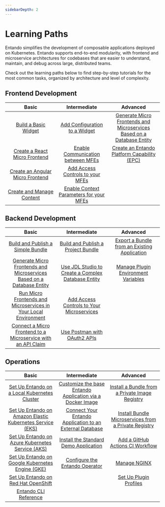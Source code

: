 ```yaml
---
sidebarDepth: 2
---
```

# Learning Paths
Entando simplifies the development of composable applications deployed on Kubernetes. Entando supports end-to-end modularity, with frontend and microservice architectures for codebases that are easier to understand, maintain, and debug across large, distributed teams. 

Check out the learning paths below to find step-by-step tutorials for the most common tasks, organized by architecture and level of complexity.


## Frontend Development

<style>
table th:first-of-type {
    width: 33%;
}
table th:nth-of-type(2) {
    width: 33%;
}
table th:nth-of-type(3) {
    width: 34%;
}
</style>

| Basic | Intermediate | Advanced
| :-: | :-: | :-:
| [Build a Basic Widget](./compose/widgets-fragments.md)| [Add Configuration to a Widget](./create/mfe/widget-configuration.md)| [Generate Micro Frontends and Microservices Based on a Database Entity](./create/ms/generate-microservices-and-micro-frontends.md) |
| [Create a React Micro Frontend](./create/mfe/react.md) | [Enable Communication between MFEs](./create/mfe/communication.md) | [Create an Entando Platform Capability (EPC)](./create/mfe/epc.md)|
| [Create an Angular Micro Frontend](./create/mfe/angular.md) | [Add Access Controls to your MFEs](./create/ms/add-access-controls.md) |
| [Create and Manage Content](./compose/content-tutorial.md)| [Enable Context Parameters for your MFEs](./create/mfe/context-params.md) |

## Backend Development

| Basic | Intermediate | Advanced
| :-: | :-: | :-:
| [Build and Publish a Simple Bundle](./create/pb/publish-simple-bundle.md)| [Build and Publish a Project Bundle](./create/pb/publish-project-bundle.md) | [Export a Bundle from an Existing Application](./create/pb/export-bundle-from-application.md) |
| [Generate Micro Frontends and Microservices Based on a Database Entity](./create/ms/generate-microservices-and-micro-frontends.md) |[Use JDL Studio to Create a Complex Database Entity](./create/ms/update-data-model.md) | [Manage Plugin Environment Variables](./devops/plugin-environment-variables.md)
| [Run Micro Frontends and Microservices in Your Local Environment](./create/ms/run-local.md) | [Add Access Controls to Your Microservices](./create/ms/add-access-controls.md) |
|[Connect a Micro Frontend to a Microservice with an API Claim](./create/ms/add-api-claim.md) |[Use Postman with OAuth2 APIs](./create/ms/use-postman-with-oauth2.md)


## Operations

| Basic | Intermediate | Advanced
| :-: | :-: | :-:
| [Set Up Entando on a Local Kubernetes Cluster](../docs/getting-started/) | [Customize the base Entando Application via a Docker Image](./devops/build-core-image.md) | [Install a Bundle from a Private Image Registry](./curate/bundle-private-images.md)
| [Set Up Entando on Amazon Elastic Kubernetes Service (EKS)](./getting-started/eks-install.md) | [Connect Your Entando Application to an External Database](./devops/external-db.md) | [Install Bundle Microservices from a Private Registry](./curate/ms-private-images.md)
| [Set Up Entando on Azure Kubernetes Service (AKS)](./getting-started/azure-install.md) | [Install the Standard Demo Application](./solution/install-standard-demo.md) | [Add a GitHub Actions CI Workflow](./create/pb/github-actions-workflow.md)
| [Set Up Entando on Google Kubernetes Engine (GKE)](./getting-started/gke-install.md) | [Configure the Entando Operator](./devops/entando-operator.md) | [Manage NGINX](./devops/manage-nginx.md)
| [Set Up Entando on Red Hat OpenShift](./getting-started/openshift-install.md) |  | [Set Up Plugin Profiles](./devops/plugin-configuration.md) |
| [Entando CLI Reference](../docs/getting-started/entando-cli.md) |  |



